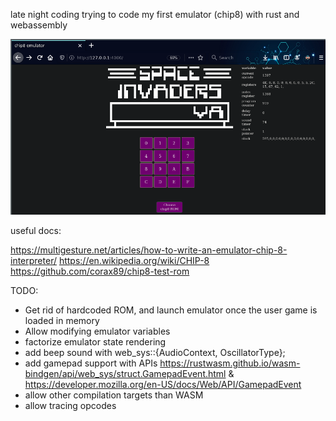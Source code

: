 late night coding trying to code my first emulator (chip8) with rust and webassembly

![The emulator running](example.png)

useful docs:

https://multigesture.net/articles/how-to-write-an-emulator-chip-8-interpreter/
https://en.wikipedia.org/wiki/CHIP-8
https://github.com/corax89/chip8-test-rom

TODO:

- Get rid of hardcoded ROM, and launch emulator once the user game is loaded in memory
- Allow modifying emulator variables
- factorize emulator state rendering
- add beep sound with web_sys::{AudioContext, OscillatorType};
- add gamepad support with APIs https://rustwasm.github.io/wasm-bindgen/api/web_sys/struct.GamepadEvent.html & https://developer.mozilla.org/en-US/docs/Web/API/GamepadEvent
- allow other compilation targets than WASM
- allow tracing opcodes
